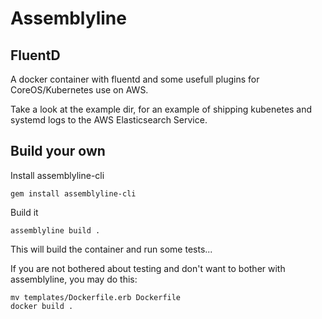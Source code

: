 # Assemblyline
## FluentD

A docker container with fluentd and some usefull plugins for CoreOS/Kubernetes use on AWS.

Take a look at the example dir, for an example of shipping kubenetes and systemd logs
to the AWS Elasticsearch Service.

## Build your own

Install assemblyline-cli

```
gem install assemblyline-cli
```

Build it

```
assemblyline build .
```

This will build the container and run some tests...

If you are not bothered about testing and don't want to bother with assemblyline, you may do this:

```
mv templates/Dockerfile.erb Dockerfile
docker build .
```
